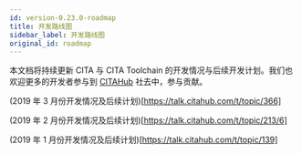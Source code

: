 ```yaml
---
id: version-0.23.0-roadmap
title: 开发路线图
sidebar_label: 开发路线图
original_id: roadmap
---
```


本文档将持续更新 CITA 与 CITA Toolchain 的开发情况与后续开发计划。我们也欢迎更多的开发者参与到 [CITAHub](https://www.citahub.com/) 社去中，参与贡献。

(2019 年 3 月份开发情况及后续计划)[https://talk.citahub.com/t/topic/366]

(2019 年 2 月份开发情况及后续计划)[https://talk.citahub.com/t/topic/213/6]

(2019 年 1 月份开发情况及后续计划)[https://talk.citahub.com/t/topic/139]